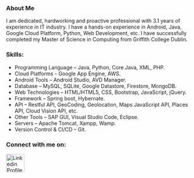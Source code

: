 ### About Me

I am dedicated, hardworking and proactive professional with 3.1 years of experience in IT industry. I have a hands-on experience in Android, Java, Google Cloud Platform, Python, Web Development, etc. I have successfully completed my Master of Science in Computing from Griffith College Dublin.

### Skills:

<!-- UL -->
* Programming Language – Java, Python, Core Java, XML, PHP.
* Cloud Platforms - Google App Engine, AWS.
* Android Tools – Android Studio, AVD Manager.
* Database – MySQL, SQLite, Google Datastore, Firestore, MongoDB.
* Web Technologies – HTML/HTML5, CSS, Bootstrap, JavaScript, jQuery.
* Framework – Spring boot, Hybernate.
* API – Restful API, GeoCoding, Geolocation, Maps JavaScript API, Places API, Cloud Vision API, etc.
* Other Tools – SAP GUI, Visual Studio Code, Eclipse.
* Servers – Apache Tomcat, Xampp, Wamp.
* Version Control & CI/CD – Git.

### Connect with me on:

[<img align="center" alt="Linkedin Profile" width="50px" src="https://cdn.jsdelivr.net/npm/simple-icons@v3/icons/linkedin.svg" />][linkedin]

[linkedin]: https://www.linkedin.com/in/riddhish-bharadva-b94848b6/
